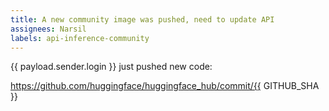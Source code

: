 ```yaml
---
title: A new community image was pushed, need to update API
assignees: Narsil
labels: api-inference-community
---
```

{{ payload.sender.login }} just pushed new code:

https://github.com/huggingface/huggingface_hub/commit/{{ GITHUB_SHA }}
